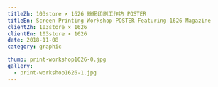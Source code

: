 ```yaml
---
titleZh: 103store × 1626 絲網印刷工作坊 POSTER
titleEn: Screen Printing Workshop POSTER Featuring 1626 Magazine
clientZh: 103store × 1626
clientEn: 103store × 1626
date: 2018-11-08
category: graphic

thumb: print-workshop1626-0.jpg
gallery:
  - print-workshop1626-1.jpg
---
```


